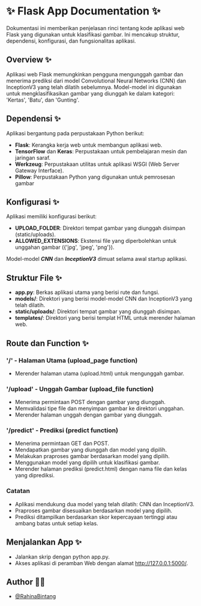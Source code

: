 # ✨ Flask App Documentation ✨
Dokumentasi ini memberikan penjelasan rinci tentang kode aplikasi web Flask yang digunakan untuk klasifikasi gambar. Ini mencakup struktur, dependensi, konfigurasi, dan fungsionalitas aplikasi.

## Overview ✨
Aplikasi web Flask memungkinkan pengguna mengunggah gambar dan menerima prediksi dari model Convolutional Neural Networks (CNN) dan InceptionV3 yang telah dilatih sebelumnya. Model-model ini digunakan untuk mengklasifikasikan gambar yang diunggah ke dalam kategori: 'Kertas', 'Batu', dan 'Gunting'.

## Dependensi ✨
Aplikasi bergantung pada perpustakaan Python berikut:
- **Flask**: Kerangka kerja web untuk membangun aplikasi web.
- **TensorFlow** dan **Keras**: Perpustakaan untuk pembelajaran mesin dan jaringan saraf.
- **Werkzeug**: Perpustakaan utilitas untuk aplikasi WSGI (Web Server Gateway Interface).
- **Pillow**: Perpustakaan Python yang digunakan untuk pemrosesan gambar

## Konfigurasi ✨
Aplikasi memiliki konfigurasi berikut:

- **UPLOAD_FOLDER**: Direktori tempat gambar yang diunggah disimpan (static/uploads).
- **ALLOWED_EXTENSIONS**: Ekstensi file yang diperbolehkan untuk unggahan gambar ({'jpg', 'jpeg', 'png'}).

Model-model ***CNN*** dan ***InceptionV3*** dimuat selama awal startup aplikasi.

## Struktur File ✨
- **app.py**: Berkas aplikasi utama yang berisi rute dan fungsi.
- **models/**: Direktori yang berisi model-model CNN dan InceptionV3 yang telah dilatih.
- **static/uploads/**: Direktori tempat gambar yang diunggah disimpan.
- **templates/**: Direktori yang berisi templat HTML untuk merender halaman web.

## Route dan Function ✨

### '/' - Halaman Utama (upload_page function)
- Merender halaman utama (upload.html) untuk mengunggah gambar.

### '/upload' - Unggah Gambar (upload_file function)
- Menerima permintaan POST dengan gambar yang diunggah.
- Memvalidasi tipe file dan menyimpan gambar ke direktori unggahan.
- Merender halaman unggah dengan gambar yang diunggah.

### '/predict' - Prediksi (predict function)
- Menerima permintaan GET dan POST.
- Mendapatkan gambar yang diunggah dan model yang dipilih.
- Melakukan praproses gambar berdasarkan model yang dipilih.
- Menggunakan model yang dipilih untuk klasifikasi gambar.
- Merender halaman prediksi (predict.html) dengan nama file dan kelas yang diprediksi.

### Catatan
- Aplikasi mendukung dua model yang telah dilatih: CNN dan InceptionV3.
- Praproses gambar disesuaikan berdasarkan model yang dipilih.
- Prediksi ditampilkan berdasarkan skor kepercayaan tertinggi atau ambang batas untuk setiap kelas.

## Menjalankan App ✨
- Jalankan skrip dengan python app.py.
- Akses aplikasi di peramban Web dengan alamat http://127.0.0.1:5000/.

## Author 👨‍💻 
- [@RahinaBintang](https://github.com/RahinaBintang)

